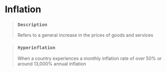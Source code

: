 # Inflation

> ### `Description`
>
> Refers to a general increase in the prices of goods and services

> ### `Hyperinflation`
>
> When a country experiences a monthly inflation rate of over 50% or around 13,000% annual inflation
